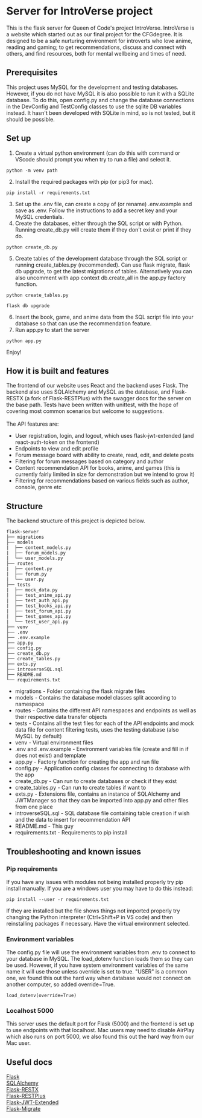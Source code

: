 # Server for IntroVerse project

This is the flask server for Queen of Code's project IntroVerse. IntroVerse is a website which started out as our final project for the CFGdegree. It is designed to be a safe nurturing environment for introverts who love anime, reading and gaming; to get recommendations, discuss and connect with others, and find resources, both for mental wellbeing and times of need.

## Prerequisites

This project uses MySQL for the development and testing databases. However, if you do not have MySQL it is also possible to run it with a SQLite database. To do this, open config.py and change the database connections in the DevConfig and TestConfig classes to use the sqlite DB variables instead. It hasn't been developed with SQLite in mind, so is not tested, but it should be possible.

## Set up

1. Create a virtual python environment (can do this with command or VScode should prompt you when try to run a file) and select it.

```
python -m venv path
```

2. Install the required packages with pip (or pip3 for mac).

```
pip install -r requirements.txt
```

3. Set up the .env file, can create a copy of (or rename) .env.example and save as .env. Follow the instructions to add a secret key and your MySQL credentials.
4. Create the databases, either through the SQL script or with Python. Running create_db.py will create them if they don't exist or print if they do.

```
python create_db.py
```

5. Create tables of the development database through the SQL script or running create_tables.py (recommended). Can use flask migrate, flask db upgrade, to get the latest migrations of tables. Alternatively you can also uncomment with app context db.create_all in the app.py factory function.

```
python create_tables.py
```

```
flask db upgrade
```

6. Insert the book, game, and anime data from the SQL script file into your database so that can use the recommendation feature.
7. Run app.py to start the server

```
python app.py
```

Enjoy!

## How it is built and features

The frontend of our website uses React and the backend uses Flask. The backend also uses SQLAlchemy and MySQL as the database, and Flask-RESTX (a fork of Flask-RESTPlus) with the swagger docs for the server on the base path. Tests have been written with unittest, with the hope of covering most common scenarios but welcome to suggestions.<br><br>
The API features are:

- User registration, login, and logout, which uses flask-jwt-extended (and react-auth-token on the frontend)
- Endpoints to view and edit profile
- Forum message board with ability to create, read, edit, and delete posts
- Filtering for forum messages based on category and author
- Content recommendation API for books, anime, and games (this is currently fairly limited in size for demonstration but we intend to grow it)
- Filtering for recommendations based on various fields such as author, console, genre etc

## Structure

The backend structure of this project is depicted below.

```
flask-server
├── migrations
├── models
|  ├── content_models.py
|  ├── forum_models.py
|  └── user_models.py
├── routes
|  ├── content.py
|  ├── forum.py
|  └── user.py
├── tests
|  ├── mock_data.py
|  ├── test_anime_api.py
|  ├── test_auth_api.py
|  ├── test_books_api.py
|  ├── test_forum_api.py
|  ├── test_games_api.py
|  └── test_user_api.py
├── venv
├── .env
├── .env.example
├── app.py
├── config.py
├── create_db.py
├── create_tables.py
├── exts.py
├── introverseSQL.sql
├── README.md
└── requirements.txt
```

- migrations - Folder containing the flask migrate files
- models - Contains the database model classes split according to namespace
- routes - Contains the different API namespaces and endpoints as well as their respective data transfer objects
- tests - Contains all the test files for each of the API endpoints and mock data file for content filtering tests, uses the testing database (also MySQL by default)
- venv - Virtual environment files
- .env and .env.example - Environment variables file (create and fill in if does not exist) and template
- app.py - Factory function for creating the app and run file
- config.py - Application config classes for connecting to database with the app
- create_db.py - Can run to create databases or check if they exist
- create_tables.py - Can run to create tables if want to
- exts.py - Extensions file, contains an instance of SQLAlchemy and JWTManager so that they can be imported into app.py and other files from one place
- introverseSQL.sql - SQL database file containing table creation if wish and the data to insert for recommendation API
- README.md - This guy
- requirements.txt - Requirements to pip install

## Troubleshooting and known issues

### Pip requirements

If you have any issues with modules not being installed properly try pip install manually. If you are a windows user you may have to do this instead:

```
pip install --user -r requirements.txt
```

If they are installed but the file shows things not imported properly try changing the Python interpreter (Ctrl+Shift+P in VS code) and then reinstalling packages if necessary. Have the virtual environment selected.

### Environment variables

The config.py file will use the environment variables from .env to connect to your database in MySQL. The load_dotenv function loads them so they can be used. However, if you have system environment variables of the same name it will use those unless override is set to true. "USER" is a common one, we found this out the hard way when database would not connect on another computer, so added override=True.

```
load_dotenv(override=True)
```

### Localhost 5000

This server uses the default port for Flask (5000) and the frontend is set up to use endpoints with that localhost. Mac users may need to disable AirPlay which also runs on port 5000, we also found this out the hard way from our Mac user.

## Useful docs

[Flask](https://flask.palletsprojects.com/en/3.0.x/)\
[SQLAlchemy](https://flask-sqlalchemy.palletsprojects.com/en/3.1.x/)\
[Flask-RESTX](https://flask-restx.readthedocs.io/en/latest/)\
[Flask-RESTPlus](https://flask-restplus.readthedocs.io/en/stable/)\
[Flask-JWT-Extended](https://flask-jwt-extended.readthedocs.io/en/stable/)\
[Flask-Migrate](https://flask-migrate.readthedocs.io/en/latest/)
